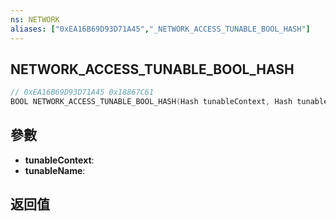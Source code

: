```yaml
---
ns: NETWORK
aliases: ["0xEA16B69D93D71A45","_NETWORK_ACCESS_TUNABLE_BOOL_HASH"]
---
```

## NETWORK_ACCESS_TUNABLE_BOOL_HASH

```c
// 0xEA16B69D93D71A45 0x18867C61
BOOL NETWORK_ACCESS_TUNABLE_BOOL_HASH(Hash tunableContext, Hash tunableName);
```


## 參數
* **tunableContext**: 
* **tunableName**: 

## 返回值
